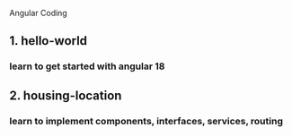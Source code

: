 Angular Coding

## 1. hello-world
### learn to get started with angular 18

## 2. housing-location
### learn to implement components, interfaces, services, routing